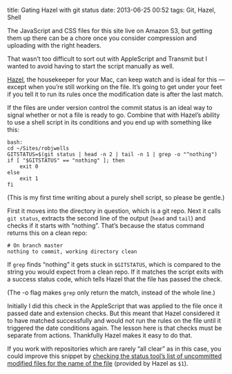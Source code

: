 title: Gating Hazel with git status
date: 2013-06-25 00:52
tags: Git, Hazel, Shell

The JavaScript and CSS files for this site live on Amazon S3, but getting them up there can be a chore once you consider compression and uploading with the right headers.

That wasn’t too difficult to sort out with AppleScript and Transmit but I wanted to avoid having to start the script manually as well.

[Hazel][], the housekeeper for your Mac, can keep watch and is ideal for this — except when you’re still working on the file. It’s going to get under your feet if you tell it to run its rules once the modification date is after the last match.

[Hazel]: http://www.noodlesoft.com/hazel.php

If the files are under version control the commit status is an ideal way to signal whether or not a file is ready to go. Combine that with Hazel’s ability to use a shell script in its conditions and you end up with something like this:

    bash:
    cd ~/Sites/robjwells
    GITSTATUS=$(git status | head -n 2 | tail -n 1 | grep -o "^nothing")
    if [ "$GITSTATUS" == "nothing" ]; then
        exit 0
    else
        exit 1
    fi

(This is my first time writing about a purely shell script, so please be gentle.)

First it moves into the directory in question, which is a git repo.
Next it calls `git status`, extracts the second line of the output (`head` and `tail`) and checks if it starts with “nothing”. That’s because the status command returns this on a clean repo:

    # On branch master
    nothing to commit, working directory clean

If `grep` finds “nothing” it gets stuck in `$GITSTATUS`, which is compared to the string you would expect from a clean repo. If it matches the script exits with a success status code, which tells Hazel that the file has passed the check.

(The -o flag makes `grep` only return the match, instead of the whole line.)

Initially I did this check in the AppleScript that was applied to the file once it passed date and extension checks. But this meant that Hazel considered it to have matched successfully and would not run the rules on the file until it triggered the date conditions again. The lesson here is that checks must be separate from actions. Thankfully Hazel makes it easy to do that.

If you work with repositories which are rarely “all clear” as in this case, you could improve this snippet by [checking the status tool’s list of uncommitted modified files for the name of the file][update] (provided by Hazel as `$1`).

[update]: http://robjwells.com/post/53871219250
